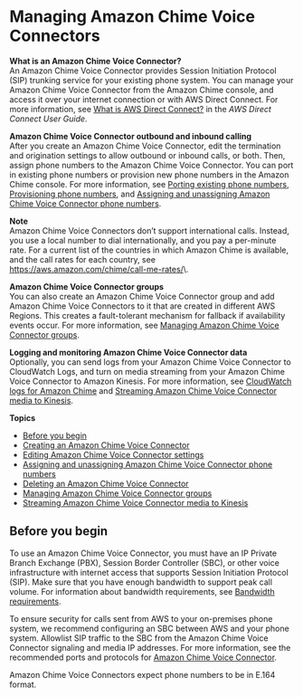 # Managing Amazon Chime Voice Connectors<a name="voice-connectors"></a>

**What is an Amazon Chime Voice Connector?**  
An Amazon Chime Voice Connector provides Session Initiation Protocol \(SIP\) trunking service for your existing phone system\. You can manage your Amazon Chime Voice Connector from the Amazon Chime console, and access it over your internet connection or with AWS Direct Connect\. For more information, see [What is AWS Direct Connect?](https://docs.aws.amazon.com/directconnect/latest/UserGuide/Welcome.html) in the *AWS Direct Connect User Guide*\.

**Amazon Chime Voice Connector outbound and inbound calling**  
After you create an Amazon Chime Voice Connector, edit the termination and origination settings to allow outbound or inbound calls, or both\. Then, assign phone numbers to the Amazon Chime Voice Connector\. You can port in existing phone numbers or provision new phone numbers in the Amazon Chime console\. For more information, see [Porting existing phone numbers](porting.md), [Provisioning phone numbers](provision-phone.md), and [Assigning and unassigning Amazon Chime Voice Connector phone numbers](assign-voicecon.md)\.

**Note**  
Amazon Chime Voice Connectors don’t support international calls\. Instead, you use a local number to dial internationally, and you pay a per\-minute rate\. For a current list of the countries in which Amazon Chime is available, and the call rates for each country, see [https://aws\.amazon\.com/chime/call\-me\-rates/](http://aws.amazon.com/chime/call-me-rates/.)\.

**Amazon Chime Voice Connector groups**  
You can also create an Amazon Chime Voice Connector group and add Amazon Chime Voice Connectors to it that are created in different AWS Regions\. This creates a fault\-tolerant mechanism for fallback if availability events occur\. For more information, see [Managing Amazon Chime Voice Connector groups](voice-connector-groups.md)\.

**Logging and monitoring Amazon Chime Voice Connector data**  
Optionally, you can send logs from your Amazon Chime Voice Connector to CloudWatch Logs, and turn on media streaming from your Amazon Chime Voice Connector to Amazon Kinesis\. For more information, see [CloudWatch logs for Amazon Chime](monitoring-cloudwatch.md#cw-logs) and [Streaming Amazon Chime Voice Connector media to Kinesis](start-kinesis-vc.md)\.

**Topics**
+ [Before you begin](#vc-prereq)
+ [Creating an Amazon Chime Voice Connector](create-voicecon.md)
+ [Editing Amazon Chime Voice Connector settings](edit-voicecon.md)
+ [Assigning and unassigning Amazon Chime Voice Connector phone numbers](assign-voicecon.md)
+ [Deleting an Amazon Chime Voice Connector](delete-voicecon.md)
+ [Managing Amazon Chime Voice Connector groups](voice-connector-groups.md)
+ [Streaming Amazon Chime Voice Connector media to Kinesis](start-kinesis-vc.md)

## Before you begin<a name="vc-prereq"></a>

To use an Amazon Chime Voice Connector, you must have an IP Private Branch Exchange \(PBX\), Session Border Controller \(SBC\), or other voice infrastructure with internet access that supports Session Initiation Protocol \(SIP\)\. Make sure that you have enough bandwidth to support peak call volume\. For information about bandwidth requirements, see [Bandwidth requirements](network-config.md#bandwidth)\.

To ensure security for calls sent from AWS to your on\-premises phone system, we recommend configuring an SBC between AWS and your phone system\. Allowlist SIP traffic to the SBC from the Amazon Chime Voice Connector signaling and media IP addresses\. For more information, see the recommended ports and protocols for [Amazon Chime Voice Connector](network-config.md#cvc)\.

Amazon Chime Voice Connectors expect phone numbers to be in E\.164 format\.